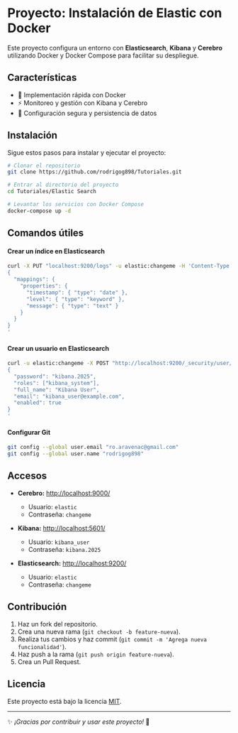 # Proyecto: Instalación de Elastic con Docker

Este proyecto configura un entorno con **Elasticsearch**, **Kibana** y **Cerebro** utilizando Docker y Docker Compose para facilitar su despliegue.

## Características

- 📌 Implementación rápida con Docker
- ⚡ Monitoreo y gestión con Kibana y Cerebro
- 🔧 Configuración segura y persistencia de datos

## Instalación

Sigue estos pasos para instalar y ejecutar el proyecto:

```bash
# Clonar el repositorio
git clone https://github.com/rodrigog898/Tutoriales.git

# Entrar al directorio del proyecto
cd Tutoriales/Elastic Search

# Levantar los servicios con Docker Compose
docker-compose up -d
```

## Comandos útiles

#### Crear un índice en Elasticsearch

```bash
curl -X PUT "localhost:9200/logs" -u elastic:changeme -H 'Content-Type: application/json' -d'
{
  "mappings": {
    "properties": {
      "timestamp": { "type": "date" },
      "level": { "type": "keyword" },
      "message": { "type": "text" }
    }
  }
}
'
```

#### Crear un usuario en Elasticsearch

```bash
curl -u elastic:changeme -X POST "http://localhost:9200/_security/user/kibana_user" -H 'Content-Type: application/json' -d'
{
  "password": "kibana.2025",
  "roles": ["kibana_system"],
  "full_name": "Kibana User",
  "email": "kibana_user@example.com",
  "enabled": true
}
'
```

#### Configurar Git

```bash
git config --global user.email "ro.aravenac@gmail.com"
git config --global user.name "rodrigog898"
```

## Accesos

- **Cerebro:** [http://localhost:9000/](http://localhost:9000/)
  - Usuario: `elastic`
  - Contraseña: `changeme`

- **Kibana:** [http://localhost:5601/](http://localhost:5601/)
  - Usuario: `kibana_user`
  - Contraseña: `kibana.2025`

- **Elasticsearch:** [http://localhost:9200/](http://localhost:9200/)
  - Usuario: `elastic`
  - Contraseña: `changeme`

## Contribución

1. Haz un fork del repositorio.
2. Crea una nueva rama (`git checkout -b feature-nueva`).
3. Realiza tus cambios y haz commit (`git commit -m 'Agrega nueva funcionalidad'`).
4. Haz push a la rama (`git push origin feature-nueva`).
5. Crea un Pull Request.

## Licencia

Este proyecto está bajo la licencia [MIT](LICENSE).

---

✨ _¡Gracias por contribuir y usar este proyecto!_ 🚀

